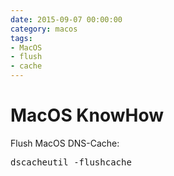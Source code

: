 ```yaml
--- 
date: 2015-09-07 00:00:00
category: macos
tags: 
- MacOS
- flush
- cache
---
```

# MacOS KnowHow

Flush MacOS DNS-Cache:
    <pre>dscacheutil -flushcache</pre>

